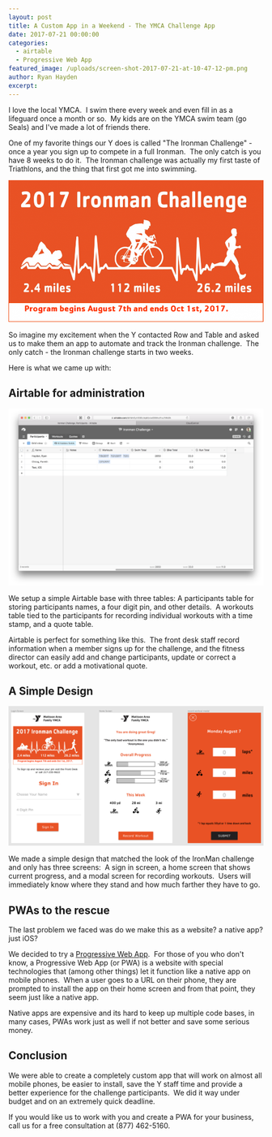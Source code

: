 ```yaml
---
layout: post
title: A Custom App in a Weekend - The YMCA Challenge App
date: 2017-07-21 00:00:00
categories:
  - airtable
  - Progressive Web App
featured_image: /uploads/screen-shot-2017-07-21-at-10-47-12-pm.png
author: Ryan Hayden
excerpt:
---
```



I love the local YMCA.  I swim there every week and even fill in as a lifeguard once a month or so.  My kids are on the YMCA swim team (go Seals) and I've made a lot of friends there.

One of my favorite things our Y does is called "The Ironman Challenge" - once a year you sign up to compete in a full Ironman.  The only catch is you have 8 weeks to do it.  The Ironman challenge was actually my first taste of Triathlons, and the thing that first got me into swimming.

![](/uploads/versions/ironman-banner-980x543---x----980-543x---.png)

So imagine my excitement when the Y contacted Row and Table and asked us to make them an app to automate and track the Ironman challenge.  The only catch - the Ironman challenge starts in two weeks.

Here is what we came up with:

## Airtable for administration

![](/uploads/versions/screen-shot-2017-07-21-at-10-40-16-pm---x----2856-1972x---.png)

We setup a simple Airtable base with three tables: A participants table for storing participants names, a four digit pin, and other details.  A workouts table tied to the participants for recording individual workouts with a time stamp, and a quote table.

Airtable is perfect for something like this.  The front desk staff record information when a member signs up for the challenge, and the fitness director can easily add and change participants, update or correct a workout, etc. or add a motivational quote.

## A Simple Design

![](/uploads/versions/screen-shot-2017-07-21-at-10-47-12-pm---x----2790-1522x---.png)

We made a simple design that matched the look of the IronMan challenge and only has three screens:  A sign in screen, a home screen that shows current progress, and a modal screen for recording workouts.  Users will immediately know where they stand and how much farther they have to go.

## PWAs to the rescue

The last problem we faced was do we make this as a website? a native app? just iOS?

We decided to try a [Progressive Web App](https://developers.google.com/web/progressive-web-apps/).  For those of you who don't know, a Progressive Web App (or PWA) is a website with special technologies that (among other things) let it function like a native app on mobile phones.  When a user goes to a URL on their phone, they are prompted to install the app on their home screen and from that point, they seem just like a native app.

Native apps are expensive and its hard to keep up multiple code bases, in many cases, PWAs work just as well if not better and save some serious money.

## Conclusion

We were able to create a completely custom app that will work on almost all mobile phones, be easier to install, save the Y staff time and provide a better experience for the challenge participants.  We did it way under budget and on an extremely quick deadline.

If you would like us to work with you and create a PWA for your business, call us for a free consultation at (877) 462-5160.